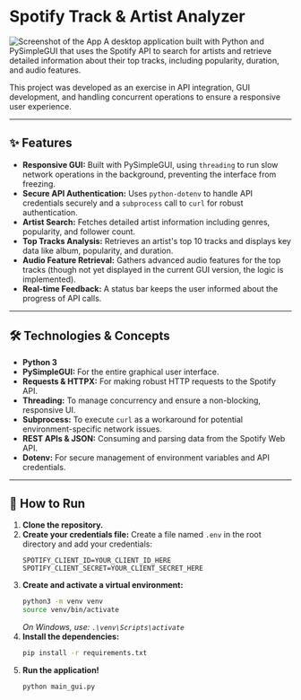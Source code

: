 # Spotify Track & Artist Analyzer

![Screenshot of the App]("photo.png")
A desktop application built with Python and PySimpleGUI that uses the Spotify API to search for artists and retrieve detailed information about their top tracks, including popularity, duration, and audio features.

This project was developed as an exercise in API integration, GUI development, and handling concurrent operations to ensure a responsive user experience.

---

## ✨ Features

* **Responsive GUI:** Built with PySimpleGUI, using `threading` to run slow network operations in the background, preventing the interface from freezing.
* **Secure API Authentication:** Uses `python-dotenv` to handle API credentials securely and a `subprocess` call to `curl` for robust authentication.
* **Artist Search:** Fetches detailed artist information including genres, popularity, and follower count.
* **Top Tracks Analysis:** Retrieves an artist's top 10 tracks and displays key data like album, popularity, and duration.
* **Audio Feature Retrieval:** Gathers advanced audio features for the top tracks (though not yet displayed in the current GUI version, the logic is implemented).
* **Real-time Feedback:** A status bar keeps the user informed about the progress of API calls.

---

## 🛠️ Technologies & Concepts

* **Python 3**
* **PySimpleGUI:** For the entire graphical user interface.
* **Requests & HTTPX:** For making robust HTTP requests to the Spotify API.
* **Threading:** To manage concurrency and ensure a non-blocking, responsive UI.
* **Subprocess:** To execute `curl` as a workaround for potential environment-specific network issues.
* **REST APIs & JSON:** Consuming and parsing data from the Spotify Web API.
* **Dotenv:** For secure management of environment variables and API credentials.

---

## 🚀 How to Run

1.  **Clone the repository.**
2.  **Create your credentials file:** Create a file named `.env` in the root directory and add your credentials:
    ```
    SPOTIFY_CLIENT_ID=YOUR_CLIENT_ID_HERE
    SPOTIFY_CLIENT_SECRET=YOUR_CLIENT_SECRET_HERE
    ```
3.  **Create and activate a virtual environment:**
    ```sh
    python3 -m venv venv
    source venv/bin/activate
    ```
    *On Windows, use: `.\venv\Scripts\activate`*
4.  **Install the dependencies:**
    ```sh
    pip install -r requirements.txt
    ```
5.  **Run the application!**
    ```sh
    python main_gui.py
    ```